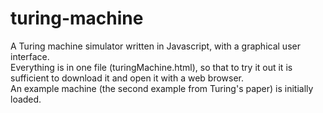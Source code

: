 # turing-machine

A Turing machine simulator written in Javascript, with a graphical user interface.\
Everything is in one file (turingMachine.html), so that to try it out it is sufficient to download it and open it with a web browser.\
An example machine (the second example from Turing's paper) is initially loaded.
